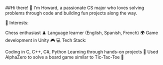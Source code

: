 ##Hi there! 👋
I'm Howard, a passionate CS major who loves solving problems through code and building fun projects along the way.

🧩 Interests:

Chess enthusiast ♟️
Language learner (English, Spanish, French) 🌍
Game development in Unity 🎮
💻 Tech Stack:

Coding in C, C++, C#, Python
Learning through hands-on projects 🔧
Used AlphaZero to solve a board game similar to Tic-Tac-Toe 🤖
